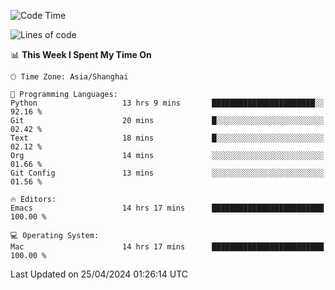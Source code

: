 <!--START_SECTION:waka-->
![Code Time](http://img.shields.io/badge/Code%20Time-1%2C921%20hrs%2056%20mins-blue)

![Lines of code](https://img.shields.io/badge/From%20Hello%20World%20I%27ve%20Written-305.9%20thousand%20lines%20of%20code-blue)

📊 **This Week I Spent My Time On** 

```text
🕑︎ Time Zone: Asia/Shanghai

💬 Programming Languages: 
Python                   13 hrs 9 mins       ███████████████████████░░   92.16 % 
Git                      20 mins             █░░░░░░░░░░░░░░░░░░░░░░░░   02.42 % 
Text                     18 mins             █░░░░░░░░░░░░░░░░░░░░░░░░   02.12 % 
Org                      14 mins             ░░░░░░░░░░░░░░░░░░░░░░░░░   01.66 % 
Git Config               13 mins             ░░░░░░░░░░░░░░░░░░░░░░░░░   01.56 % 

🔥 Editors: 
Emacs                    14 hrs 17 mins      █████████████████████████   100.00 % 

💻 Operating System: 
Mac                      14 hrs 17 mins      █████████████████████████   100.00 % 
```


 Last Updated on 25/04/2024 01:26:14 UTC
<!--END_SECTION:waka-->
